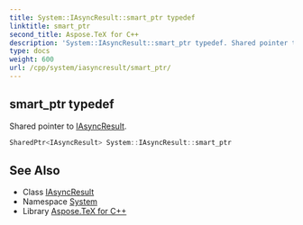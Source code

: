```yaml
---
title: System::IAsyncResult::smart_ptr typedef
linktitle: smart_ptr
second_title: Aspose.TeX for C++
description: 'System::IAsyncResult::smart_ptr typedef. Shared pointer to IAsyncResult in C++.'
type: docs
weight: 600
url: /cpp/system/iasyncresult/smart_ptr/
---
```

## smart_ptr typedef


Shared pointer to [IAsyncResult](../).

```cpp
SharedPtr<IAsyncResult> System::IAsyncResult::smart_ptr
```

## See Also

* Class [IAsyncResult](../)
* Namespace [System](../../)
* Library [Aspose.TeX for C++](../../../)
